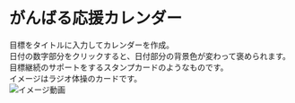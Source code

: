 # がんばる応援カレンダー

目標をタイトルに入力してカレンダーを作成。  
日付の数字部分をクリックすると、日付部分の背景色が変わって褒められます。  
目標継続のサポートをするスタンプカードのようなものです。  
イメージはラジオ体操のカードです。  
![イメージ動画](https://gyazo.com/9280b7a42ae3af6a5adb962c27aeba30/raw)
